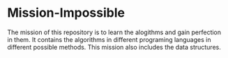 # Mission-Impossible
The mission of this repository is to learn the alogithms and gain perfection in them. It contains the algorithms in different programing languages in different possible methods. This mission also includes the data structures.
